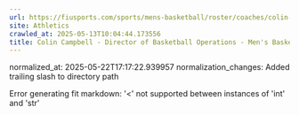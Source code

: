 ```yaml
---
url: https://fiusports.com/sports/mens-basketball/roster/coaches/colin-campbell/3235/
site: Athletics
crawled_at: 2025-05-13T10:04:44.173556
title: Colin Campbell - Director of Basketball Operations - Men's Basketball Coaches - FIU Athletics
---
```

normalized_at: 2025-05-22T17:17:22.939957
normalization_changes: Added trailing slash to directory path

Error generating fit markdown: '<' not supported between instances of 'int' and 'str'